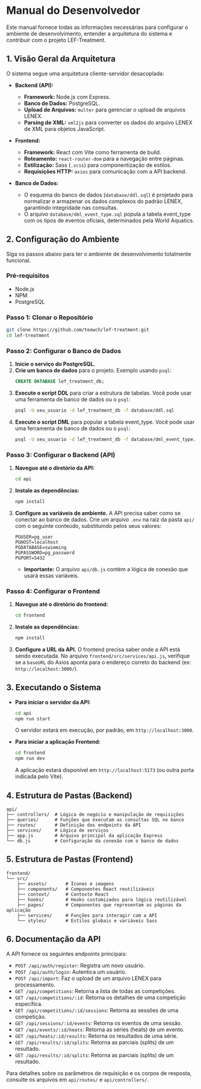 # Manual do Desenvolvedor

Este manual fornece todas as informações necessárias para configurar o ambiente de desenvolvimento, entender a arquitetura do sistema e contribuir com o projeto LEF-Treatment.

## 1. Visão Geral da Arquitetura

O sistema segue uma arquitetura cliente-servidor desacoplada:

*   **Backend (API):**
    *   **Framework:** Node.js com Express.
    *   **Banco de Dados:** PostgreSQL.
    *   **Upload de Arquivos:** `multer` para gerenciar o upload de arquivos LENEX.
    *   **Parsing de XML:** `xml2js` para converter os dados do arquivo LENEX de XML para objetos JavaScript.

*   **Frontend:**
    *   **Framework:** React com Vite como ferramenta de build.
    *   **Roteamento:** `react-router-dom` para a navegação entre páginas.
    *   **Estilização:** Sass (`.scss`) para componentização de estilos.
    *   **Requisições HTTP:** `axios` para comunicação com a API backend.

*   **Banco de Dados:**
    *   O esquema do banco de dados (`database/ddl.sql`) é projetado para normalizar e armazenar os dados complexos do padrão LENEX, garantindo integridade nas consultas.
    *   O arquivo `database/dml_event_type.sql` popula a tabela event_type com os tipos de eventos oficiais, determinados pela World Aquatics.
## 2. Configuração do Ambiente

Siga os passos abaixo para ter o ambiente de desenvolvimento totalmente funcional.

### Pré-requisitos

*   Node.js
*   NPM
*   PostgreSQL

### Passo 1: Clonar o Repositório

```bash
git clone https://github.com/teowch/lef-treatment.git
cd lef-treatment
```

### Passo 2: Configurar o Banco de Dados

1.  **Inicie o serviço do PostgreSQL.**
2.  **Crie um banco de dados** para o projeto. Exemplo usando `psql`:
    ```sql
    CREATE DATABASE lef_treatment_db;
    ```
3.  **Execute o script DDL** para criar a estrutura de tabelas. Você pode usar uma ferramenta de banco de dados ou o `psql`:
    ```bash
    psql -U seu_usuario -d lef_treatment_db -f database/ddl.sql
    ```
3.  **Execute o script DML** para popular a tabela event_type. Você pode usar uma ferramenta de banco de dados ou o `psql`:
    ```bash
    psql -U seu_usuario -d lef_treatment_db -f database/dml_event_type.sql
    ```

### Passo 3: Configurar o Backend (API)

1.  **Navegue até o diretório da API:**
    ```bash
    cd api
    ```
2.  **Instale as dependências:**
    ```bash
    npm install
    ```
3.  **Configure as variáveis de ambiente.** A API precisa saber como se conectar ao banco de dados. Crie um arquivo `.env` na raiz da pasta `api/` com o seguinte conteúdo, substituindo pelos seus valores:
    ```env
    PGUSER=pg_user
    PGHOST=localhost
    PGDATABASE=swimming
    PGPASSWORD=pg_password
    PGPORT=5432
    ```
    *   **Importante:** O arquivo `api/db.js` contém a lógica de conexão que usará essas variáveis.

### Passo 4: Configurar o Frontend

1.  **Navegue até o diretório do frontend:**
    ```bash
    cd frontend
    ```
2.  **Instale as dependências:**
    ```bash
    npm install
    ```
3.  **Configure a URL da API.** O frontend precisa saber onde a API está sendo executada. No arquivo `frontend/src/services/api.js`, verifique se a `baseURL` do Axios aponta para o endereço correto do backend (ex: `http://localhost:3000/`).

## 3. Executando o Sistema

*   **Para iniciar o servidor da API:**
    ```bash
    cd api
    npm run start
    ```
    O servidor estará em execução, por padrão, em `http://localhost:3000`.

*   **Para iniciar a aplicação Frontend:**
    ```bash
    cd frontend
    npm run dev
    ```
    A aplicação estará disponível em `http://localhost:5173` (ou outra porta indicada pelo Vite).

## 4. Estrutura de Pastas (Backend)

```
api/
├── controllers/  # Lógica de negócio e manipulação de requisições
├── queries/      # Funções que executam as consultas SQL no banco
├── routes/       # Definição dos endpoints da API
├── services/     # Lógica de serviços
├── app.js        # Arquivo principal da aplicação Express
└── db.js         # Configuração da conexão com o banco de dados
```

## 5. Estrutura de Pastas (Frontend)

```
frontend/
└── src/
    ├── assets/       # Ícones e imagens
    ├── components/   # Componentes React reutilizáveis
    ├── context/      # Contexto React
    ├── hooks/        # Hooks customizados para lógica reutilizável
    ├── pages/        # Componentes que representam as páginas da aplicação
    ├── services/     # Funções para interagir com a API
    └── styles/       # Estilos globais e variáveis Sass
```

## 6. Documentação da API

A API fornece os seguintes endpoints principais:

*   `POST /api/auth/register`: Registra um novo usuário.
*   `POST /api/auth/login`: Autentica um usuário.
*   `POST /api/import`: Faz o upload de um arquivo LENEX para processamento.
*   `GET /api/competitions`: Retorna a lista de todas as competições.
*   `GET /api/competitions/:id`: Retorna os detalhes de uma competição específica.
*   `GET /api/competitions/:id/sessions`: Retorna as sessões de uma competição.
*   `GET /api/sessions/:id/events`: Retorna os eventos de uma sessão.
*   `GET /api/events/:id/heats`: Retorna as séries (heats) de um evento.
*   `GET /api/heats/:id/results`: Retorna os resultados de uma série.
*   `GET /api/results/:id/splits`: Retorna as parciais (splits) de um resultado.
*   `GET /api/results/:id/splits`: Retorna as parciais (splits) de um resultado.

Para detalhes sobre os parâmetros de requisição e os corpos de resposta, consulte os arquivos em `api/routes/` e `api/controllers/`.
